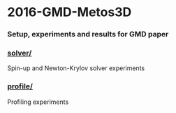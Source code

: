 # 2016-GMD-Metos3D

### Setup, experiments and results for GMD paper

### [solver/](solver/)

Spin-up and Newton-Krylov solver experiments

### [profile/](profile/)

Profiling experiments